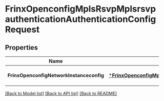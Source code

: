 # FrinxOpenconfigMplsRsvpMplsrsvpauthenticationAuthenticationConfigRequest

## Properties
Name | Type | Description | Notes
------------ | ------------- | ------------- | -------------
**FrinxOpenconfigNetworkInstanceconfig** | [***FrinxOpenconfigMplsRsvpMplsrsvpauthenticationAuthenticationConfig**](frinx.openconfig.mpls.rsvp.mplsrsvpauthentication.authentication.Config.md) |  | [optional] [default to null]

[[Back to Model list]](../README.md#documentation-for-models) [[Back to API list]](../README.md#documentation-for-api-endpoints) [[Back to README]](../README.md)


